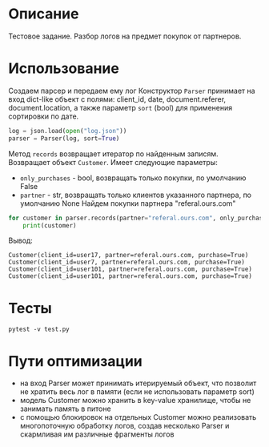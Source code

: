 # Описание
Тестовое задание. Разбор логов на предмет покупок от партнеров.

# Использование
Создаем парсер и передаем ему лог
Конструктор `Parser` принимает на вход dict-like объект с полями: client_id, date, document.referer, document.location, 
а также параметр `sort` (bool) для применения сортировки по дате. 
```python
log = json.load(open("log.json"))
parser = Parser(log, sort=True)
```
Метод `records` возвращает итератор по найденным записям. Возвращает объект `Customer`. Имеет следующие параметры:
- `only_purchases` - bool, возвращать только покупки, по умолчанию False
- `partner` - str, возвращать только клиентов указанного партнера, по умолчанию None
Найдем покупки партнера "referal.ours.com"
```python
for customer in parser.records(partner="referal.ours.com", only_purchases=True):
    print(customer)
```
Вывод:
```
Customer(client_id=user17, partner=referal.ours.com, purchase=True)
Customer(client_id=user7, partner=referal.ours.com, purchase=True)
Customer(client_id=user101, partner=referal.ours.com, purchase=True)
Customer(client_id=user101, partner=referal.ours.com, purchase=True)
```

# Тесты
`pytest -v test.py`

# Пути оптимизации
- на вход Parser может принимать итерируемый объект, что позволит не хратить весь лог в памяти (если не использовать параметр sort)
- модель Customer можно хранить в key-value хранилище, чтобы не занимать память в питоне
- с помощью блокировок на отдельных Customer можно реализовать многопоточную обработку логов, создав несколько Parser и скармливая им различные фрагменты логов
